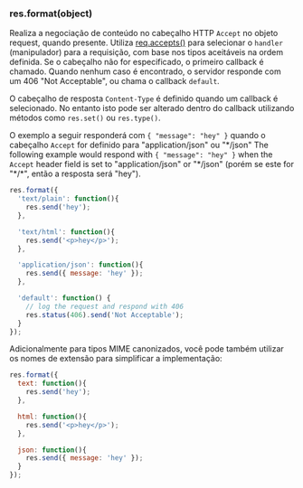 <h3 id='res.format'>res.format(object)</h3>

Realiza a negociação de conteúdo no cabeçalho HTTP `Accept` no objeto request, quando presente.
Utiliza [req.accepts()](#req.accepts) para selecionar o `handler` (manipulador) para a requisição, com base nos tipos aceitáveis na ordem definida. Se o cabeçalho não for especificado, o primeiro callback é chamado. Quando nenhum caso é encontrado, o servidor responde com um 406 "Not Acceptable", ou chama o callback `default`.

O cabeçalho de resposta `Content-Type` é definido quando um callback é selecionado. No entanto isto pode ser alterado dentro do callback utilizando métodos como `res.set()` ou `res.type()`.

O exemplo a seguir responderá com `{ "message": "hey" }` quando o cabeçalho `Accept` for definido para "application/json" ou "\*/json"
The following example would respond with `{ "message": "hey" }` when the `Accept` header field is set
to "application/json" or "\*/json" (porém se este for "\*/\*", então a resposta será "hey").

~~~js
res.format({
  'text/plain': function(){
    res.send('hey');
  },

  'text/html': function(){
    res.send('<p>hey</p>');
  },

  'application/json': function(){
    res.send({ message: 'hey' });
  },

  'default': function() {
    // log the request and respond with 406
    res.status(406).send('Not Acceptable');
  }
});
~~~

Adicionalmente para tipos MIME canonizados, você pode também utilizar os nomes de extensão para simplificar a implementação:

~~~js
res.format({
  text: function(){
    res.send('hey');
  },

  html: function(){
    res.send('<p>hey</p>');
  },

  json: function(){
    res.send({ message: 'hey' });
  }
});
~~~
